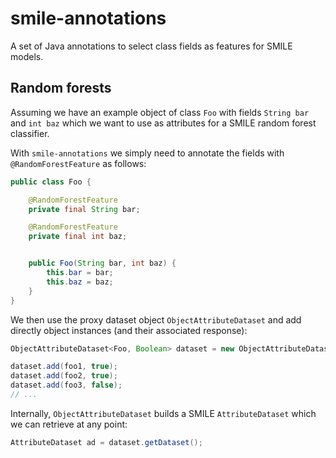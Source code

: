 # smile-annotations

A set of Java annotations to select class fields as features for SMILE models.

## Random forests

Assuming we have an example object of class `Foo` with fields `String bar` and `int baz` which we want to use as
attributes for a SMILE random forest classifier.

With `smile-annotations` we simply need to annotate the fields with `@RandomForestFeature` as follows:

```java
public class Foo {

    @RandomForestFeature
    private final String bar;

    @RandomForestFeature
    private final int baz;


    public Foo(String bar, int baz) {
        this.bar = bar;
        this.baz = baz;
    }
}
```

We then use the proxy dataset object `ObjectAttributeDataset` and add directly
object instances (and their associated response):

```java
ObjectAttributeDataset<Foo, Boolean> dataset = new ObjectAttributeDataset<>("test", "truth");

dataset.add(foo1, true);
dataset.add(foo2, true);
dataset.add(foo3, false);
// ...
```

Internally, `ObjectAttributeDataset` builds a SMILE `AttributeDataset` which we
can retrieve at any point:

```java
AttributeDataset ad = dataset.getDataset();
```

